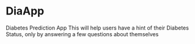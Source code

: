 # DiaApp
Diabetes Prediction App
This will help users have a hint of their Diabetes Status, only by answering a few questions about themselves
